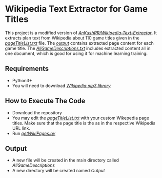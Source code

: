 # Wikipedia Text Extractor for Game Titles
This project is a modified version of [*AnKushRR/Wikipedia-Text-Extractor*](https://github.com/AnkushRR/Wikipedia-Text-Extractor).
It extracts plan text from Wikipedia about 110 game titles given in the [*pageTitleList.txt*](https://github.com/anyaosborne/Wikipedia-Text-Extractor-Games/blob/main/pageTitleList.txt) file. The [*output*](https://github.com/anyaosborne/Wikipedia-Text-Extractor-Games/tree/main/output) contains extracted page content for each game title. The [*AllGameDescriptions.txt*](https://github.com/anyaosborne/Wikipedia-Text-Extractor-Games/blob/main/AllGameDescriptions.txt) includes extracted content all in one document, which is good for using it for machine learning training.

## Requirements
* Python3+
* You will need to download [*Wikipedia pip3 library*](https://pypi.org/project/wikipedia/)

## How to Execute The Code
* Download the repository
* You may edit the [*pageTitleList.txt*](https://github.com/anyaosborne/Wikipedia-Text-Extractor-Games/blob/main/pageTitleList.txt) with your custom Wikepedia page titles. Make sure that the page title is the as in the respective Wikipedia URL link.
* Run [*getWikiPages.py*](https://github.com/anyaosborne/Wikipedia-Text-Extractor-Games/blob/main/getWikiPages.py)

## Output
* A new file will be created in the main directory called *AllGameDescriptions*
* A new directory will be created named *Output*

